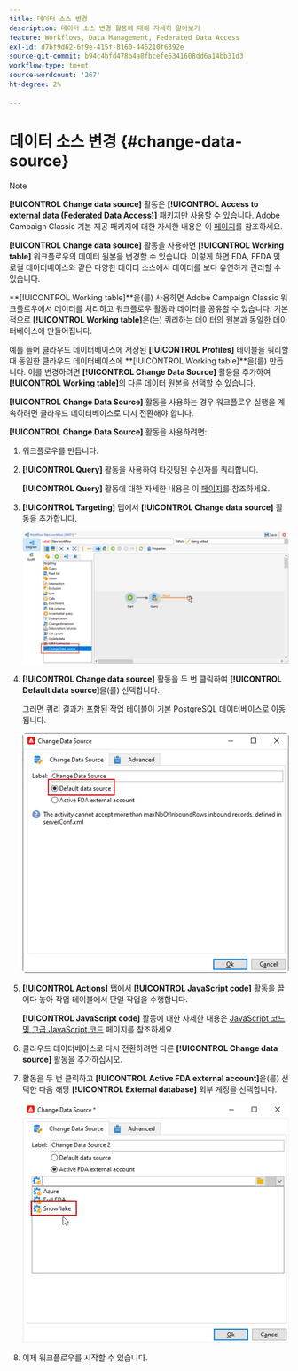 ```yaml
---
title: 데이터 소스 변경
description: 데이터 소스 변경 활동에 대해 자세히 알아보기
feature: Workflows, Data Management, Federated Data Access
exl-id: d7bf9d62-6f9e-415f-8160-446210f6392e
source-git-commit: b94c4bfd478b4a8fbcefe6341608dd6a14bb31d3
workflow-type: tm+mt
source-wordcount: '267'
ht-degree: 2%

---
```


# 데이터 소스 변경 {#change-data-source}

>[!NOTE]
>
> **[!UICONTROL Change data source]** 활동은 **[!UICONTROL Access to external data (Federated Data Access)]** 패키지만 사용할 수 있습니다. Adobe Campaign Classic 기본 제공 패키지에 대한 자세한 내용은 이 [페이지](../../installation/using/installing-campaign-standard-packages.md)를 참조하세요.

**[!UICONTROL Change data source]** 활동을 사용하면 **[!UICONTROL Working table]** 워크플로우의 데이터 원본을 변경할 수 있습니다. 이렇게 하면 FDA, FFDA 및 로컬 데이터베이스와 같은 다양한 데이터 소스에서 데이터를 보다 유연하게 관리할 수 있습니다.

**[!UICONTROL Working table]**을(를) 사용하면 Adobe Campaign Classic 워크플로우에서 데이터를 처리하고 워크플로우 활동과 데이터를 공유할 수 있습니다.
기본적으로 **[!UICONTROL Working table]**&#x200B;은(는) 쿼리하는 데이터의 원본과 동일한 데이터베이스에 만들어집니다.

예를 들어 클라우드 데이터베이스에 저장된 **[!UICONTROL Profiles]** 테이블을 쿼리할 때 동일한 클라우드 데이터베이스에 **[!UICONTROL Working table]**을(를) 만듭니다.
이를 변경하려면 **[!UICONTROL Change Data Source]** 활동을 추가하여 **[!UICONTROL Working table]**&#x200B;의 다른 데이터 원본을 선택할 수 있습니다.

**[!UICONTROL Change Data Source]** 활동을 사용하는 경우 워크플로우 실행을 계속하려면 클라우드 데이터베이스로 다시 전환해야 합니다.

**[!UICONTROL Change Data Source]** 활동을 사용하려면:

1. 워크플로우를 만듭니다.

1. **[!UICONTROL Query]** 활동을 사용하여 타깃팅된 수신자를 쿼리합니다.

   **[!UICONTROL Query]** 활동에 대한 자세한 내용은 이 [페이지](../../workflow/using/query.md#creating-a-query)를 참조하세요.

1. **[!UICONTROL Targeting]** 탭에서 **[!UICONTROL Change data source]** 활동을 추가합니다.

   ![](assets/change-data-source.png)

1. **[!UICONTROL Change data source]** 활동을 두 번 클릭하여 **[!UICONTROL Default data source]**&#x200B;을(를) 선택합니다.

   그러면 쿼리 결과가 포함된 작업 테이블이 기본 PostgreSQL 데이터베이스로 이동됩니다.

   ![](assets/change-data-source_2.png)

1. **[!UICONTROL Actions]** 탭에서 **[!UICONTROL JavaScript code]** 활동을 끌어다 놓아 작업 테이블에서 단일 작업을 수행합니다.

   **[!UICONTROL JavaScript code]** 활동에 대한 자세한 내용은 [JavaScript 코드 및 고급 JavaScript 코드](../../workflow/using/sql-code-and-javascript-code.md#javascript-code) 페이지를 참조하세요.

1. 클라우드 데이터베이스로 다시 전환하려면 다른 **[!UICONTROL Change data source]** 활동을 추가하십시오.

1. 활동을 두 번 클릭하고 **[!UICONTROL Active FDA external account]**&#x200B;을(를) 선택한 다음 해당 **[!UICONTROL External database]** 외부 계정을 선택합니다.

   ![](assets/change-data-source_3.png)

1. 이제 워크플로우를 시작할 수 있습니다.
